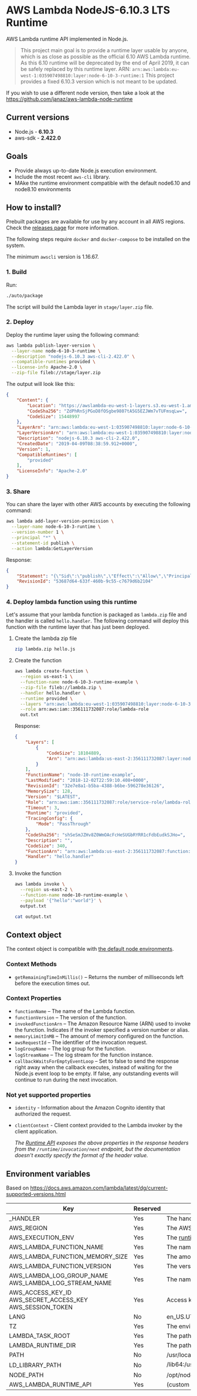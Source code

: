 # AWS Lambda NodeJS-6.10.3 LTS Runtime

AWS Lambda runtime API implemented in Node.js.

> This project main goal is to provide a runtime layer usable by anyone, which is as close as possible as the official 6.10 AWS Lambda runtime.
As this 6.10 runtime will be deprecated by the end of April 2019, it can be safely replaced by this runtime layer.
ARN: `arn:aws:lambda:eu-west-1:035907498810:layer:node-6-10-3-runtime:1`
This project provides a fixed 6.10.3 version which is not meant to be updated.

If you wish to use a different node version, then take a look at the https://github.com/janaz/aws-lambda-node-runtime

## Current versions

* Node.js - **6.10.3**
* aws-sdk - **2.422.0**

## Goals

* Provide always up-to-date Node.js execution environment.
* Include the most recent `aws-cli` library.
* MAke the runtime environment compatible with the default node6.10 and node8.10 environments

## How to install?

Prebuilt packages are available for use by any account in all AWS regions. Check the [releases page](https://github.com/janaz/aws-lambda-node-runtime/releases) for more information.

The following steps require `docker` and `docker-compose` to be installed on the system.

The minimum `awscli` version is 1.16.67.

### 1. Build

Run:

```bash
./auto/package
```

The script will build the Lambda layer in `stage/layer.zip` file.

### 2. Deploy

Deploy the runtime layer using the following command:

```bash
aws lambda publish-layer-version \
  --layer-name node-6-10-3-runtime \
  --description "nodejs-6.10.3 aws-cli-2.422.0" \
  --compatible-runtimes provided \
  --license-info Apache-2.0 \
  --zip-file fileb://stage/layer.zip
```

The output will look like this:
```json
{
    "Content": {
        "Location": "https://awslambda-eu-west-1-layers.s3.eu-west-1.amazonaws.com/snapshots/035907498810/node-6-10-3-runtime-10db7cbc-a9fd-4483-a39c-e257c0e3ab8c?versionId=yzP94rYEwEuFxVKEVay35hq6ZEijvkyn&X-Amz-Security-Token=AgoJb3JpZ2luX2VjEJD%2F%2F%2F%2F%2F%2F%2F%2F%2F%2FwEaCWV1LXdlc3QtMSJHMEUCIGotH%2F9WChJtLSUhGI4whXBkHZfaIadlr6nHT2s4P2bQAiEA3SxE3L6hh689HnYc3tZxiiMcb4E2IcSjIKK4hCSjwV8q2gMIWRABGgw5NTQzNjkwODI1MTEiDIEXKGR6Nvc4Esh2Zyq3Ayaofx%2BBRbsjzmQN%2FjdwjP%2Bq3lfuFZYv2xrboiLLg0Pg6KZCSGBnHkolJh9n8suEIxGMgbujSCJC8RaTrPsz%2F55k9L9yWxuU1UJ%2BzUm6Xhh1RC%2Fu0D4OCocrI0tssubKEUdCTJtTMgJ5dhProRQ8ZWRy7%2FsP574n3qoiD1h5BwZIh%2FQibETeJKWyCRMvkw%2FyqLVIykh2gqvNBzgZRZfUko%2BWivmCKbJb4eNuDZTxtR5ZhHuLEMrR7dhhAA4CyHJwnN%2F3ifBVTIWtDXTsKPQha8iG5H3YZgfxYMhg8rArq3qs6ordD0dDq9g2UoJ8dEGzKf3t0vUKEzuOjMyDaSt7Kd4tFuOeWQCMXcdD8txIj3ONuCG7iDkpOA7RbPke%2BusZj0R8aNYa6vzpctwGNRLjJJNZldlWvPGI5JyERO17VXzJ7kVto5TTEki028HlYLyPWxulKkr7VCp73uqDLIlM1qfcbstr7%2BWqp21gPC%2BW17KP7HsO6c3bdljD2ES86EfBmdRNM0NTgWwV7wrrPZT2PfXbXltqVZL%2BTaRXV8tqotDEoLmePlHO1REraczGqEr0USSn%2FivlVacwupex5QU6tAHyDwX9Mb%2FTr6SwPLjUK%2Be0lSmMqdnY9yXrsaz2Gcu%2FaJDxvq2VD%2BpJgXC8fhgXw%2FBhC%2BSp4x4Elu%2BvnVBT0n24XbHWM0ksixC3g70WaOl%2BX6SHH%2F3VVw8VQd30ad5YB7tHTTP%2BHYyS1aeDVe1p7Wc5NTOgz%2F8zYSwDYWK0%2FWOB1htjZ50IYuwx%2ByJmZ6nfkkMB2jQ%2Fc2fK9M3u30fsJ3JI229V73m6I0llpEJAQxGBiTgGwwE%3D&X-Amz-Algorithm=AWS4-HMAC-SHA256&X-Amz-Date=20190409T083848Z&X-Amz-SignedHeaders=host&X-Amz-Expires=600&X-Amz-Credential=ASIA54NGUQSHZLCX7QEL%2F20190409%2Feu-west-1%2Fs3%2Faws4_request&X-Amz-Signature=6af501fb9ecb624a49d87571ca992e3765f2b601fda8ffed1c95107867cdf617",
        "CodeSha256": "ZdPhRnSjPGoD8fOSgbe9807tA5G5EZJWm7vTUFmsqLw=",
        "CodeSize": 15448997
    },
    "LayerArn": "arn:aws:lambda:eu-west-1:035907498810:layer:node-6-10-3-runtime",
    "LayerVersionArn": "arn:aws:lambda:eu-west-1:035907498810:layer:node-6-10-3-runtime:1",
    "Description": "nodejs-6.10.3 aws-cli-2.422.0",
    "CreatedDate": "2019-04-09T08:38:59.912+0000",
    "Version": 1,
    "CompatibleRuntimes": [
        "provided"
    ],
    "LicenseInfo": "Apache-2.0"
}
```

### 3. Share

You can share the layer with other AWS accounts by executing the following command:

```bash
aws lambda add-layer-version-permission \
  --layer-name node-6-10-3-runtime \
  --version-number 1 \
  --principal "*" \
  --statement-id publish \
  --action lambda:GetLayerVersion
```

Response:

```json
{
    "Statement": "{\"Sid\":\"publish\",\"Effect\":\"Allow\",\"Principal\":\"*\",\"Action\":\"lambda:GetLayerVersion\",\"Resource\":\"arn:aws:lambda:eu-west-1:035907498810:layer:node-6-10-3-runtime:1\"}",
    "RevisionId": "53687d64-633f-460b-9c55-c7679d6b2104"
}
```

### 4. Deploy lambda function using this runtime

Let's assume that your lambda function is packaged as `lambda.zip` file and the handler is called `hello.handler`. The following command will deploy this function with the runtime layer that has just been deployed.

1. Create the lambda zip file

    ```bash
    zip lambda.zip hello.js
    ```

2. Create the function

    ```bash
    aws lambda create-function \
      --region us-east-1 \
      --function-name node-6-10-3-runtime-example \
      --zip-file fileb://lambda.zip \
      --handler hello.handler \
      --runtime provided \
      --layers "arn:aws:lambda:eu-west-1:035907498810:layer:node-6-10-3-runtime:1" \
      --role arn:aws:iam::356111732087:role/lambda-role
      out.txt
    ```

    Response:

    ```json
    {
        "Layers": [
            {
                "CodeSize": 18104889,
                "Arn": "arn:aws:lambda:us-east-2:356111732087:layer:node-10-runtime:1"
            }
        ],
        "FunctionName": "node-10-runtime-example",
        "LastModified": "2018-12-02T22:59:10.408+0000",
        "RevisionId": "32e7e8a1-b5ba-4388-b6be-596278e36126",
        "MemorySize": 128,
        "Version": "$LATEST",
        "Role": "arn:aws:iam::356111732087:role/service-role/lambda-role",
        "Timeout": 3,
        "Runtime": "provided",
        "TracingConfig": {
            "Mode": "PassThrough"
        },
        "CodeSha256": "shSeSmJZHv8Z0WmOAcFcHeSUGbRYRR1cFdbEudkSJHo=",
        "Description": "",
        "CodeSize": 340,
        "FunctionArn": "arn:aws:lambda:us-east-2:356111732087:function:node-10-runtime-example",
        "Handler": "hello.handler"
    }
    ```

3. Invoke the function

    ```bash
    aws lambda invoke \
      --region us-east-2 \
      --function-name node-10-runtime-example \
      --payload '{"hello":"world"}' \
      output.txt

    cat output.txt
    ```

## Context object

The context object is compatible with [the default node environments](https://docs.aws.amazon.com/lambda/latest/dg/nodejs-prog-model-context.html).

### Context Methods

* `getRemainingTimeInMillis()` – Returns the number of milliseconds left before the execution times out.

### Context Properties

* `functionName` – The name of the Lambda function.
* `functionVersion` – The version of the function.
* `invokedFunctionArn` – The Amazon Resource Name (ARN) used to invoke the function. Indicates if the invoker specified a version number or alias.
* `memoryLimitInMB` – The amount of memory configured on the function.
* `awsRequestId` – The identifier of the invocation request.
* `logGroupName` – The log group for the function.
* `logStreamName` – The log stream for the function instance.
* `callbackWaitsForEmptyEventLoop` – Set to false to send the response right away when the callback executes, instead of waiting for the Node.js event loop to be empty. If false, any outstanding events will continue to run during the next invocation.

### Not yet supported properties

* `identity` - Information about the Amazon Cognito identity that authorized the request.
* `clientContext` - Client context provided to the Lambda invoker by the client application.

    _The [Runtime API](https://docs.aws.amazon.com/lambda/latest/dg/runtimes-api.html) exposes the above properties in the response headers from the `/runtime/invocation/next` endpoint, but the documentation doesn't exactly specify the format of the header value._

## Environment variables

Based on https://docs.aws.amazon.com/lambda/latest/dg/current-supported-versions.html

| Key | Reserved | Value |
|--|--|--|
|_HANDLER|Yes|The handler location configured on the function.|
|AWS_REGION|Yes|The AWS region where the Lambda function is executed.|
|AWS_EXECUTION_ENV|Yes|The [runtime identifier](https://docs.aws.amazon.com/lambda/latest/dg/lambda-runtimes.html), prefixed by AWS_Lambda_. For example, AWS_Lambda_java8.|
|AWS_LAMBDA_FUNCTION_NAME|Yes|The name of the function.|
|AWS_LAMBDA_FUNCTION_MEMORY_SIZE|Yes|The amount of memory available to the function in MB.|
|AWS_LAMBDA_FUNCTION_VERSION|Yes|The version of the function being executed.|
AWS_LAMBDA_LOG_GROUP_NAME AWS_LAMBDA_LOG_STREAM_NAME|Yes|The name of the Amazon CloudWatch Logs group and stream for the function.|
|AWS_ACCESS_KEY_ID AWS_SECRET_ACCESS_KEY AWS_SESSION_TOKEN|Yes|Access keys obtained from the function's execution role.|
|LANG|No|en_US.UTF-8. This is the locale of the runtime.|
|TZ|Yes|The environment's timezone (UTC). The execution environment uses NTP to synchronize the system clock.|
|LAMBDA_TASK_ROOT|Yes|The path to your Lambda function code.|
|LAMBDA_RUNTIME_DIR|Yes|The path to runtime libraries.|
|PATH|No|/usr/local/bin:/usr/bin/:/bin:/opt/bin|
|LD_LIBRARY_PATH|No|/lib64:/usr/lib64:$LAMBDA_RUNTIME_DIR:$LAMBDA_RUNTIME_DIR/lib:$LAMBDA_TASK_ROOT:$LAMBDA_TASK_ROOT/lib:/opt/lib|
|NODE_PATH|No|/opt/node_modules|
|AWS_LAMBDA_RUNTIME_API|Yes|(custom runtime) The host and port of the [runtime API](https://docs.aws.amazon.com/lambda/latest/dg/runtimes-api.html).|
